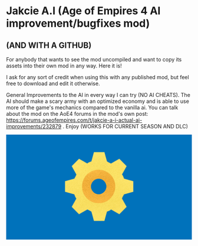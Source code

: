 # Jakcie A.I (Age of Empires 4 AI improvement/bugfixes mod) 

## (AND WITH A GITHUB)

For anybody that wants to see the mod uncompiled and want to copy its assets into their own mod in any way. Here it is!

I ask for any sort of credit when using this with any published mod, but feel free to download and edit it otherwise.

General Improvements to the AI in every way I can try (NO AI CHEATS). The AI should make a scary army with an optimized economy and is able to use more of the game's mechanics compared to the vanilla ai. You can talk about the mod on the AoE4 forums in the mod's own post: https://forums.ageofempires.com/t/jakcie-a-i-actual-ai-improvements/232879 . Enjoy (WORKS FOR CURRENT SEASON AND DLC)


<img src="assets/mod.png">
